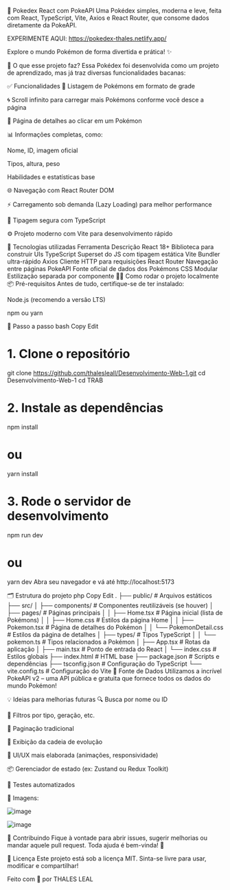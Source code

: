 📘 Pokedex React com PokeAPI
Uma Pokédex simples, moderna e leve, feita com React, TypeScript, Vite, Axios e React Router, que consome dados diretamente da PokeAPI.

EXPERIMENTE AQUI: https://pokedex-thales.netlify.app/ 

Explore o mundo Pokémon de forma divertida e prática! ✨

🚀 O que esse projeto faz?
Essa Pokédex foi desenvolvida como um projeto de aprendizado, mas já traz diversas funcionalidades bacanas:

✅ Funcionalidades
🔎 Listagem de Pokémons em formato de grade

🌀 Scroll infinito para carregar mais Pokémons conforme você desce a página

📄 Página de detalhes ao clicar em um Pokémon

📊 Informações completas, como:

Nome, ID, imagem oficial

Tipos, altura, peso

Habilidades e estatísticas base

🌐 Navegação com React Router DOM

⚡ Carregamento sob demanda (Lazy Loading) para melhor performance

🔐 Tipagem segura com TypeScript

⚙️ Projeto moderno com Vite para desenvolvimento rápido

🧰 Tecnologias utilizadas
Ferramenta	Descrição
React 18+	Biblioteca para construir UIs
TypeScript	Superset do JS com tipagem estática
Vite	Bundler ultra-rápido
Axios	Cliente HTTP para requisições
React Router	Navegação entre páginas
PokeAPI	Fonte oficial de dados dos Pokémons
CSS Modular	Estilização separada por componente
🧑‍💻 Como rodar o projeto localmente
📦 Pré-requisitos
Antes de tudo, certifique-se de ter instalado:

Node.js (recomendo a versão LTS)

npm ou yarn

📁 Passo a passo
bash
Copy
Edit
# 1. Clone o repositório
git clone https://github.com/thalesleall/Desenvolvimento-Web-1.git
cd Desenvolvimento-Web-1
cd TRAB

# 2. Instale as dependências
npm install
# ou
yarn install

# 3. Rode o servidor de desenvolvimento
npm run dev
# ou
yarn dev
Abra seu navegador e vá até http://localhost:5173

🗂️ Estrutura do projeto
php
Copy
Edit
.
├── public/                 # Arquivos estáticos
├── src/
│   ├── components/         # Componentes reutilizáveis (se houver)
│   ├── pages/              # Páginas principais
│   │   ├── Home.tsx        # Página inicial (lista de Pokémons)
│   │   ├── Home.css        # Estilos da página Home
│   │   ├── Pokemon.tsx     # Página de detalhes do Pokémon
│   │   └── PokemonDetail.css # Estilos da página de detalhes
│   ├── types/              # Tipos TypeScript
│   │   └── pokemon.ts      # Tipos relacionados a Pokémon
│   ├── App.tsx             # Rotas da aplicação
│   ├── main.tsx            # Ponto de entrada do React
│   └── index.css           # Estilos globais
├── index.html              # HTML base
├── package.json            # Scripts e dependências
├── tsconfig.json           # Configuração do TypeScript
└── vite.config.ts          # Configuração do Vite
📡 Fonte de Dados
Utilizamos a incrível PokeAPI v2 – uma API pública e gratuita que fornece todos os dados do mundo Pokémon!

💡 Ideias para melhorias futuras
🔍 Busca por nome ou ID

🧩 Filtros por tipo, geração, etc.

📑 Paginação tradicional

🔁 Exibição da cadeia de evolução

🎨 UI/UX mais elaborada (animações, responsividade)

📦 Gerenciador de estado (ex: Zustand ou Redux Toolkit)

🧪 Testes automatizados

🌆 Imagens:

![image](https://github.com/user-attachments/assets/c905ed43-c38f-49af-832f-6b6be600d79d)

![image](https://github.com/user-attachments/assets/f7c68905-9243-45a4-ada6-03debdadf0bc)


🤝 Contribuindo
Fique à vontade para abrir issues, sugerir melhorias ou mandar aquele pull request. Toda ajuda é bem-vinda! 🧡

📃 Licença
Este projeto está sob a licença MIT. Sinta-se livre para usar, modificar e compartilhar!

Feito com 💙 por THALES LEAL

